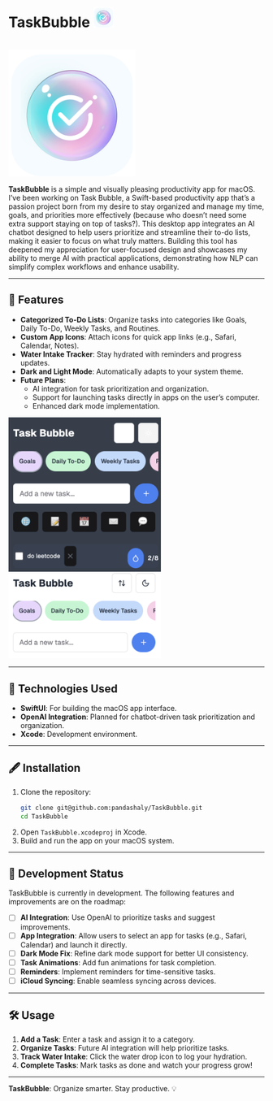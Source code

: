 # TaskBubble <img src="taskbubble_app_icon.png" alt="TaskBubble App Icon" width="40">

&nbsp;&nbsp;&nbsp;&nbsp;&nbsp;&nbsp;&nbsp;&nbsp;&nbsp;&nbsp;&nbsp;&nbsp;&nbsp;&nbsp;&nbsp;&nbsp;&nbsp;&nbsp;&nbsp;&nbsp;&nbsp;&nbsp;&nbsp;&nbsp;&nbsp;&nbsp;&nbsp;&nbsp;&nbsp;&nbsp;&nbsp;&nbsp;&nbsp;&nbsp;&nbsp;&nbsp;&nbsp;&nbsp;&nbsp;&nbsp;&nbsp;&nbsp;&nbsp;&nbsp;&nbsp;&nbsp;&nbsp;&nbsp;&nbsp;&nbsp;&nbsp;&nbsp;&nbsp;&nbsp;&nbsp;&nbsp;&nbsp;&nbsp;&nbsp;&nbsp;&nbsp;&nbsp;&nbsp;&nbsp;&nbsp;&nbsp; <img src="taskbubble_app_icon.png" alt="TaskBubble App Icon" width="250">

**TaskBubble** is a simple and visually pleasing productivity app for macOS. I’ve been working on Task Bubble, a Swift-based productivity app that’s a passion project born from my desire to stay organized and manage my time, goals, and priorities more effectively (because who doesn’t need some extra support staying on top of tasks?). This desktop app integrates an AI chatbot designed to help users prioritize and streamline their to-do lists, making it easier to focus on what truly matters. Building this tool has deepened my appreciation for user-focused design and showcases my ability to merge AI with practical applications, demonstrating how NLP can simplify complex workflows and enhance usability.

---

## 🚀 Features

- **Categorized To-Do Lists**: Organize tasks into categories like Goals, Daily To-Do, Weekly Tasks, and Routines.
- **Custom App Icons**: Attach icons for quick app links (e.g., Safari, Calendar, Notes).
- **Water Intake Tracker**: Stay hydrated with reminders and progress updates.
- **Dark and Light Mode**: Automatically adapts to your system theme.
- **Future Plans**:
  - AI integration for task prioritization and organization.
  - Support for launching tasks directly in apps on the user’s computer.
  - Enhanced dark mode implementation.

<img src="darkmode.png" alt="Dark Mode Screenshot" width="300">
<img src="lightmode.png" alt="Light Mode Screenshot" width="300">

---

## 🔧 Technologies Used

- **SwiftUI**: For building the macOS app interface.
- **OpenAI Integration**: Planned for chatbot-driven task prioritization and organization.
- **Xcode**: Development environment.

---

## 🖋️ Installation

1. Clone the repository:
   ```bash
   git clone git@github.com:pandashaly/TaskBubble.git
   cd TaskBubble
   ```
2. Open `TaskBubble.xcodeproj` in Xcode.
3. Build and run the app on your macOS system.

---

## 🧠 Development Status

TaskBubble is currently in development. The following features and improvements are on the roadmap:

- [ ] **AI Integration**: Use OpenAI to prioritize tasks and suggest improvements.
- [ ] **App Integration**: Allow users to select an app for tasks (e.g., Safari, Calendar) and launch it directly.
- [ ] **Dark Mode Fix**: Refine dark mode support for better UI consistency.
- [ ] **Task Animations**: Add fun animations for task completion.
- [ ] **Reminders**: Implement reminders for time-sensitive tasks.
- [ ] **iCloud Syncing**: Enable seamless syncing across devices.

---

## 🛠️ Usage

1. **Add a Task**: Enter a task and assign it to a category.
2. **Organize Tasks**: Future AI integration will help prioritize tasks.
3. **Track Water Intake**: Click the water drop icon to log your hydration.
4. **Complete Tasks**: Mark tasks as done and watch your progress grow!

---

**TaskBubble**: Organize smarter. Stay productive. 💡

